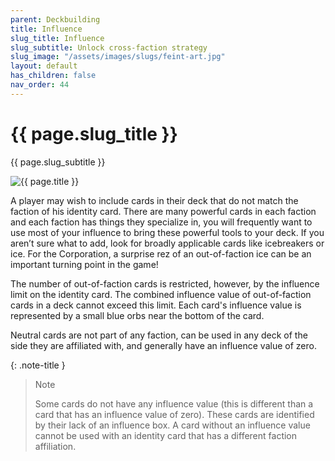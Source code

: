 ```yaml
---
parent: Deckbuilding
title: Influence
slug_title: Influence
slug_subtitle: Unlock cross-faction strategy
slug_image: "/assets/images/slugs/feint-art.jpg"
layout: default
has_children: false
nav_order: 44
---
```

<div class="slug">
    <div class="title-container">
        <h1 class="page-slug_title">{{ page.slug_title }}</h1>
        <p class="page-slug_subtitle">{{ page.slug_subtitle }}</p>
    </div>
    <div class="image-container faded-left">
        <img src="{{ page.slug_image | relative_url }}" alt="{{ page.title }}" />
    </div>
</div>

A player may wish to include cards in their deck that do not match the faction of his identity card. There are many powerful cards in each faction and each faction has things they specialize in, you will frequently want to use most of your influence to bring these powerful tools to your deck. If you aren’t sure what to add, look for broadly applicable cards like icebreakers or ice. For the Corporation, a surprise rez of an out-of-faction ice can be an important turning point in the game!

The number of out-of-faction cards is restricted, however, by the influence limit on the identity card. The combined influence value of out-of-faction
cards in a deck cannot exceed this limit. Each card's influence value is represented by a small blue orbs near the bottom of the card.

Neutral cards are not part of any faction, can be used in any deck of the side they are affiliated with, and generally have an influence value of zero.

{: .note-title }
> Note
>
> Some cards do not have any influence value (this is different than a card that has an influence value of zero). These cards are identified by their
lack of an influence box. A card without an influence value cannot be used with an identity card that has a different faction affiliation.
